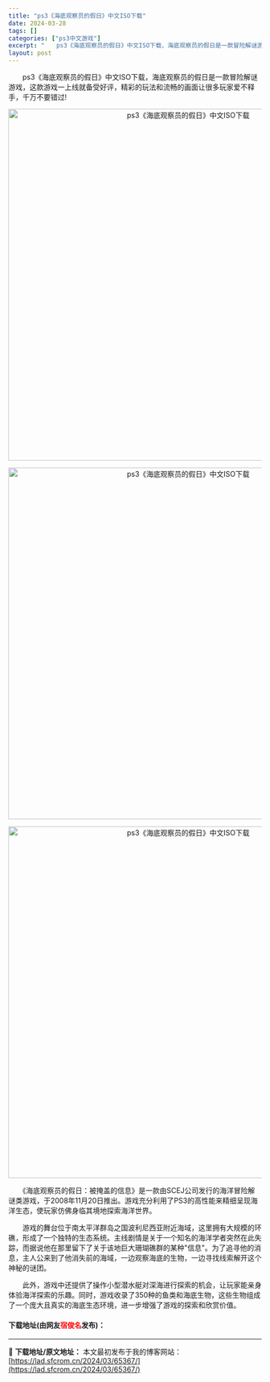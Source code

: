```yaml
---
title: "ps3《海底观察员的假日》中文ISO下载"
date: 2024-03-28
tags: []
categories: ["ps3中文游戏"]
excerpt: "　　ps3《海底观察员的假日》中文ISO下载，海底观察员的假日是一款冒险解谜游戏，这款游戏一上线就备受好评，精彩的玩法和流畅的画面让很多玩家爱不释手，千万不要错过! 　　《海底观察员的假日：被掩盖的信息》是一款由SCEJ公司发行的海洋冒险解谜类游戏，于2008年11月20日推出。游戏充分利用了PS3&hellip;"
layout: post
---
```


 <p>　　ps3《海底观察员的假日》中文ISO下载，海底观察员的假日是一款冒险解谜游戏，这款游戏一上线就备受好评，精彩的玩法和流畅的画面让很多玩家爱不释手，千万不要错过!</p> <p align="center"><img align="" border="0" src="https://lad.sfcrom.cn/wp-content/uploads/2024/03/20240328_66050fb249cc4.webp" width="700" alt="ps3《海底观察员的假日》中文ISO下载" /></p> <p align="center"><img align="" border="0" src="https://lad.sfcrom.cn/wp-content/uploads/2024/03/20240328_66050fb297598.webp" width="700" alt="ps3《海底观察员的假日》中文ISO下载" /></p> <p align="center"><img align="" border="0" src="https://lad.sfcrom.cn/wp-content/uploads/2024/03/20240328_66050fb30258c.webp" width="700" alt="ps3《海底观察员的假日》中文ISO下载" /></p> <p>　　《海底观察员的假日：被掩盖的信息》是一款由SCEJ公司发行的海洋冒险解谜类游戏，于2008年11月20日推出。游戏充分利用了PS3的高性能来精细呈现海洋生态，使玩家仿佛身临其境地探索海洋世界。</p> <p>　　游戏的舞台位于南太平洋群岛之国波利尼西亚附近海域，这里拥有大规模的环礁，形成了一个独特的生态系统。主线剧情是关于一个知名的海洋学者突然在此失踪，而据说他在那里留下了关于该地巨大珊瑚礁群的某种&quot;信息&quot;。为了追寻他的消息，主人公来到了他消失前的海域，一边观察海底的生物，一边寻找线索解开这个神秘的谜团。</p> <p>　　此外，游戏中还提供了操作小型潜水艇对深海进行探索的机会，让玩家能亲身体验海洋探索的乐趣。同时，游戏收录了350种的鱼类和海底生物，这些生物组成了一个庞大且真实的海底生态环境，进一步增强了游戏的探索和欣赏价值。</p> <p><h4>下载地址(由网友<font color="red">宿俊名</font>发布)：</h4></p> 

---
📖 **下载地址/原文地址：** 本文最初发布于我的博客网站：[https://lad.sfcrom.cn/2024/03/65367/](https://lad.sfcrom.cn/2024/03/65367/)
